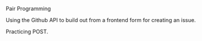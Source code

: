 Pair Programming

Using the Github API to build out from a frontend form for creating an issue.

Practicing POST.